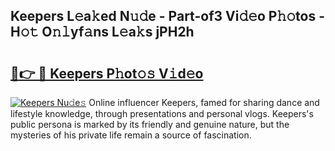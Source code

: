 ## Keepers L𝚎a𝚔ed N𝚞𝚍e - Part-of3 Vi𝚍𝚎o P𝚑𝚘tos - H𝚘𝚝 O𝚗𝚕yf𝚊ns L𝚎a𝚔s jPH2h

# <h2><a href="http://kf57xn.oniu.top/?m=Keepers">🔗👉 🔴 Keepers P𝚑ot𝚘𝚜 V𝚒d𝚎o</a></h2>

[![Keepers Nu𝚍e𝚜](https://i.imgur.com/0qMVB7G.gif)](http://kf57xn.oniu.top/?m=Keepers)
Online influencer Keepers, famed for sharing dance and lifestyle knowledge, through presentations and personal vlogs. Keepers's public persona is marked by its friendly and genuine nature, but the mysteries of his private life remain a source of fascination.  
